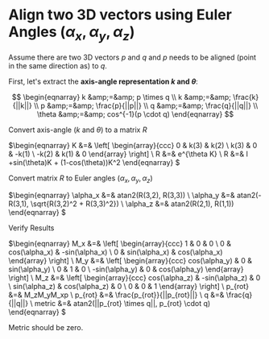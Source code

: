 # Align two 3D vectors using Euler Angles ($\alpha_x,\alpha_y,\alpha_z$)

Assume there are&nbsp;two 3D vectors $p$ and $q$ and $p$ needs to be aligned (point in the same direction as) to $q$.

First, let's extract the&nbsp;<strong>axis-angle representation $k$ and $\theta$</strong>:

$$
\begin{eqnarray}
k &amp;=&amp; p \times q \\
k &amp;=&amp; \frac{k}{||k||} \\
p &amp;=&amp; \frac{p}{||p||} \\
q &amp;=&amp; \frac{q}{||q||} \\
\theta &amp;=&amp; cos^{-1}(p \cdot q)
\end{eqnarray} $$

Convert axis-angle ($k$ and $\theta$) to a matrix $R$

$\begin{eqnarray}
K &amp;=&amp;
\left[ \begin{array}{ccc}
0 &amp; k(3) &amp; k(2) \\
k(3) &amp; 0 &amp; -k(1) \\
-k(2) &amp; k(1) &amp; 0
\end{array} \right]&nbsp;\\
R &amp;=&amp; e^{\theta K} \\
R &amp;=&amp; I +sin(\theta)K + (1-cos(\theta))K^2
\end{eqnarray} $

Convert matrix $R$ to Euler angles ($\alpha_x,\alpha_y,\alpha_z$)

$\begin{eqnarray}
\alpha_x &amp;=&amp; atan2(R(3,2), R(3,3)) \\
\alpha_y &amp;=&amp; atan2(-R(3,1), \sqrt{R(3,2)^2 + R(3,3)^2}) \\
\alpha_z &amp;=&amp; atan2(R(2,1), R(1,1))
\end{eqnarray} $

Verify Results

$\begin{eqnarray}
M_x &amp;=&amp;
\left[ \begin{array}{ccc}
1 &amp; 0 &amp; 0 \\
0 &amp; cos(\alpha_x) &amp; -sin(\alpha_x) \\
0 &amp; sin(\alpha_x) &amp; cos(\alpha_x)
\end{array} \right]&nbsp;\\
M_y &amp;=&amp;
\left[ \begin{array}{ccc}
cos(\alpha_y) &amp; 0 &amp; sin(\alpha_y) \\
0 &amp; 1 &amp; 0 \\
-sin(\alpha_y) &amp; 0 &amp; cos(\alpha_y)
\end{array} \right]&nbsp;\\
M_z &amp;=&amp;
\left[ \begin{array}{ccc}
cos(\alpha_z) &amp; -sin(\alpha_z) &amp; 0 \\
sin(\alpha_z) &amp; cos(\alpha_z) &amp; 0 \\
0 &amp; 0 &amp; 1
\end{array} \right]&nbsp;\\
p_{rot} &amp;=&amp; M_zM_yM_xp \\
p_{rot} &amp;=&amp; \frac{p_{rot}}{||p_{rot}||} \\
q &amp;=&amp; \frac{q}{||q||} \\
metric &amp;=&amp; atan2(||p_{rot} \times q||, p_{rot} \cdot q)
\end{eqnarray} $

Metric should be zero.

